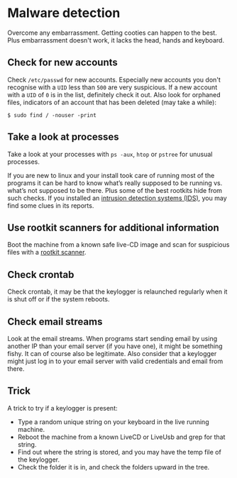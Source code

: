 # Malware detection

Overcome any embarrassment. Getting cooties can happen to the best. Plus embarrassment doesn't work, it lacks the head, hands and keyboard.

## Check for new accounts

Check `/etc/passwd` for new accounts. Especially new accounts you don't recognise with a `UID` less than `500` are very suspicious. If a new account with a `UID` of `0` is in the list, definitely check it out. Also look for orphaned files, indicators of an account that has been deleted (may take a while):

    $ sudo find / -nouser -print

## Take a look at processes

Take a look at your processes with `ps -aux`, `htop` or `pstree` for unusual processes.

If you are new to linux and your install took care of running most of the programs it can be hard to know what’s really supposed to be running vs. what’s not supposed to be there. Plus some of the best rootkits hide from such checks. If you installed an [intrusion detection systems (IDS)](../ids), you may find some clues in its reports.

## Use rootkit scanners for additional information

Boot the machine from a known safe live-CD image and scan for suspicious files with a [rootkit scanner](../scanners).

## Check crontab

Check crontab, it may be that the keylogger is relaunched regularly when it is shut off or if the system reboots.

## Check email streams

Look at the email streams. When programs start sending email by using another IP than your email server (if you have one), it might be something fishy. It can of course also be legitimate. Also consider that a keylogger might just log in to your email server with valid credentials and email from there.

## Trick

A trick to try if a keylogger is present:

* Type a random unique string on your keyboard in the live running machine.
* Reboot the machine from a known LiveCD or LiveUsb and grep for that string.
* Find out where the string is stored, and you may have the temp file of the keylogger.
* Check the folder it is in, and check the folders upward in the tree.


